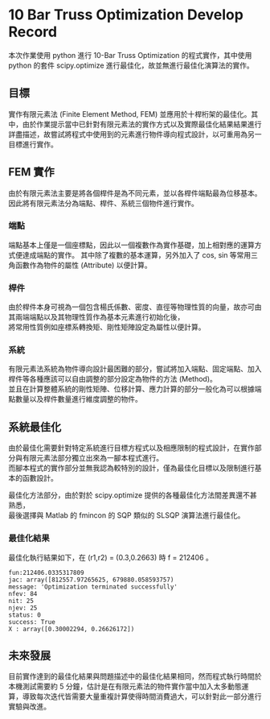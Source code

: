 # 10 Bar Truss Optimization Develop Record

本次作業使用 python 進行 10-Bar Truss Optimization 的程式實作，其中使用 python 的套件 scipy.optimize 進行最佳化，故並無進行最佳化演算法的實作。

## 目標

實作有限元素法 (Finite Element Method, FEM) 並應用於十桿桁架的最佳化。其中，由於作業提示當中已針對有限元素法的實作方式以及實際最佳化結果結果進行詳盡描述，故嘗試將程式中使用到的元素進行物件導向程式設計，以可重用為另一目標進行實作。

## FEM 實作

由於有限元素法主要是將各個桿件是為不同元素，並以各桿件端點最為位移基本。因此將有限元素法分為端點、桿件、系統三個物件進行實作。

### 端點

端點基本上僅是一個座標點，因此以一個複數作為實作基礎，加上相對應的運算方式便達成端點的實作。
其中除了複數的基本運算，另外加入了 cos, sin 等常用三角函數作為物件的屬性 (Attribute) 以便計算。

### 桿件

由於桿件本身可視為一個包含楊氏係數、密度、直徑等物理性質的向量，故亦可由其兩端端點以及其物理性質作為基本元素進行初始化後，\
將常用性質例如座標系轉換矩、剛性矩陣設定為屬性以便計算。

### 系統

有限元素法系統為物件導向設計最困難的部分，嘗試將加入端點、固定端點、加入桿件等各種應該可以自由調整的部分設定為物件的方法 (Method)。\
並且在計算整體系統的剛性矩陣、位移計算、應力計算的部分一般化為可以根據端點數量以及桿件數量進行維度調整的物件。

## 系統最佳化

由於最佳化需要針對特定系統進行目標方程式以及相應限制的程式設計，在實作部分與有限元素法部分獨立出來為一腳本程式進行。\
而腳本程式的實作部分並無我認為較特別的設計，僅為最佳化目標以及限制進行基本的函數設計。

最佳化方法部分，由於對於 scipy.optimize 提供的各種最佳化方法間差異還不甚熟悉，\
最後選擇與 Matlab 的 fmincon 的 SQP 類似的 SLSQP 演算法進行最佳化。

### 最佳化結果

最佳化執行結果如下，在 (r1,r2) = (0.3,0.2663) 時 f = 212406 。

```
fun:212406.0335317809
jac: array([812557.97265625, 679880.058593757)
message: 'Optimization terminated successfully'
nfev: 84
nit: 25
njev: 25
status: 0
success: True
X : array([0.30002294, 0.26626172])
```

## 未來發展

目前實作達到的最佳化結果與問題描述中的最佳化結果相同，然而程式執行時間於本機測試需要約 5 分鐘，估計是在有限元素法的物件實作當中加入太多動態運算，導致每次迭代皆需要大量重複計算使得時間消費過大，可以針對此一部分進行實驗與改進。
